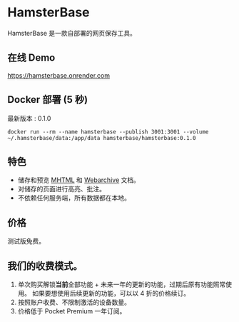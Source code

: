 # HamsterBase

HamsterBase 是一款自部署的网页保存工具。

## 在线 Demo

https://hamsterbase.onrender.com

## Docker 部署 (5 秒)

最新版本 : 0.1.0

```
docker run --rm --name hamsterbase --publish 3001:3001 --volume ~/.hamsterbase/data:/app/data hamsterbase/hamsterbase:0.1.0
```

## 特色

- 储存和预览 [MHTML](https://zh.wikipedia.org/zh-cn/MHTML) 和 [Webarchive](https://en.wikipedia.org/wiki/Webarchive) 文档。
- 对储存的页面进行高亮、批注。
- 不依赖任何服务端，所有数据都在本地。

## 价格

测试版免费。

## 我们的收费模式。

1. 单次购买解锁**当前**全部功能 + 未来一年的更新的功能，过期后原有功能照常使用。 如果要想使用后续更新的功能，可以以 4 折的价格续订。
2. 按照账户收费、不限制激活的设备数量。
3. 价格低于 Pocket Premium 一年订阅。

